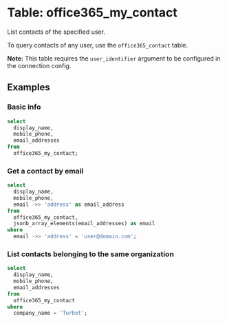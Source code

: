 # Table: office365_my_contact

List contacts of the specified user.

To query contacts of any user, use the `office365_contact` table.

**Note:** This table requires the `user_identifier` argument to be configured in the connection config.

## Examples

### Basic info

```sql
select
  display_name,
  mobile_phone,
  email_addresses
from
  office365_my_contact;
```

### Get a contact by email

```sql
select
  display_name,
  mobile_phone,
  email ->> 'address' as email_address
from
  office365_my_contact,
  jsonb_array_elements(email_addresses) as email
where
  email ->> 'address' = 'user@domain.com';
```

### List contacts belonging to the same organization

```sql
select
  display_name,
  mobile_phone,
  email_addresses
from
  office365_my_contact
where
  company_name = 'Turbot';
```
